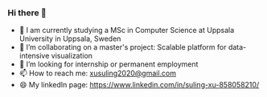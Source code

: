 ### Hi there 👋

<!--
**SulingXu/SulingXu** is a ✨ _special_ ✨ repository because its `README.md` (this file) appears on your GitHub profile.
- 🌱 I’m currently learning End-to-End.
-->

- 🔭 I am currently studying a MSc in Computer Science at Uppsala University in Uppsala, Sweden
- 👯 I’m collaborating on a master's project: Scalable platform for data-intensive visualization
- 🤔 I’m looking for internship or permanent employment
- 📫 How to reach me: xusuling2020@gmail.com
- 😄 My linkedIn page: https://www.linkedin.com/in/suling-xu-858058210/

